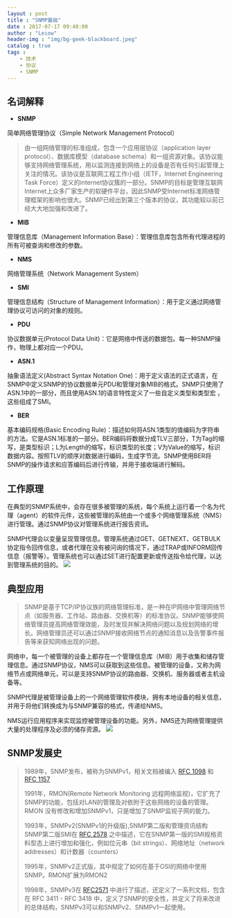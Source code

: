 ```yaml
---
layout : post
title : "SNMP基础"
date : 2017-07-17 09:40:00
author : "Leiow"
header-img : "img/bg-geek-blackboard.jpeg"
catalog : true
tags : 
    - 技术
    - 协议
    - SNMP
---
```


## 名词解释

- **SNMP**

简单网络管理协议（Simple Network Management Protocol）
> 由一组网络管理的标准组成，包含一个应用层协议（application layer protocol）、数据库模型（database schema）和一组资源对象。该协议能够支持网络管理系统，用以监测连接到网络上的设备是否有任何引起管理上关注的情况。该协议是互联网工程工作小组（IETF，Internet Engineering Task Force）定义的internet协议簇的一部分。SNMP的目标是管理互联网Internet上众多厂家生产的软硬件平台，因此SNMP受Internet标准网络管理框架的影响也很大。SNMP已经出到第三个版本的协议，其功能较以前已经大大地加强和改进了。

- **MIB**

管理信息库（Management Information Base）：管理信息库包含所有代理进程的所有可被查询和修改的参数。

- **NMS**

网络管理系统（Network Management System）

- **SMI**

管理信息结构（Structure of Management Information）：用于定义通过网络管理协议可访问的对象的规则。

- **PDU**

协议数据单元(Protocol Data Unit)：它是网络中传送的数据包。每一种SNMP操作，物理上都对应一个PDU。

- **ASN.1**

抽象语法定义(Abstract Syntax Notation One)：用于定义语法的正式语言，在SNMP中定义SNMP的协议数据单元PDU和管理对象MIB的格式。SNMP只使用了ASN.1中的一部分，而且使用ASN.1的语言特性定义了一些自定义类型和类型宏 ，这些组成了SMI。

- **BER**

基本编码规格(Basic Encoding Rule)：描述如何将ASN.1类型的值编码为字符串的方法。它是ASN.1标准的一部分。BER编码将数据分成TLV三部分，T为Tag的缩写，是类型标识；L为Length的缩写，标识类型的长度；V为Value的缩写，标识数据内容。按照TLV的顺序对数据进行编码，生成字节流。SNMP使用BER将SNMP的操作请求和应答编码后进行传输，并用于接收端进行解码。

## 工作原理

在典型的SNMP系统中，会存在很多被管理的系统，每个系统上运行着一个名为代理（agent）的软件元件，这些被管理的系统由一个或多个网络管理系统（NMS）进行管理。通过SNMP协议对管理系统进行报告资讯。

SNMP代理会以变量呈现管理信息。管理系统通过GET、GETNEXT、GETBULK协定指令回传信息，或者代理在没有被问询的情况下，通过TRAP或INFORM回传信息（报警等）。管理系统也可以通过SET进行配置更新或传送指令给代理，以达到管理系统的目的。
![](http://leiow.cn/img/ins-snmp-operational-principle.png)

## 典型应用

> SNMP是基于TCP/IP协议族的网络管理标准，是一种在IP网络中管理网络节点（如服务器、工作站、路由器、交换机等）的标准协议。SNMP能够使网络管理员提高网络管理效能，及时发现并解决网络问题以及规划网络的增长。网络管理员还可以通过SNMP接收网络节点的通知消息以及告警事件报告等来获知网络出现的问题。

网络中，每一个被管理的设备上都存在一个管理信息库（MIB）用于收集和储存管理信息。通过SNMP协议，NMS可以获取到这些信息。被管理的设备，又称为网络节点或网络单元，可以是支持SNMP协议的路由器、交换机、服务器或者主机设备等。

SNMP代理是被管理设备上的一个网络管理软件模块，拥有本地设备的相关信息，并用于将他们转换成为与SNMP兼容的格式，传递给NMS。

NMS运行应用程序来实现监控被管理设备的功能。另外，NMS还为网络管理提供大量的处理程序及必须的储存资源。
![](http://leiow.cn/img/ins-snmp-app-model.jpg	)

## SNMP发展史

> 1989年，SNMP发布，被称为SNMPv1，相关文档被编入 [RFC 1098](https://www.rfc-editor.org/info/rfc1098) 和 [RFC 1157](https://www.rfc-editor.org/info/rfc1157)
> 
> 1991年，RMON(Remote Network Monitoring 远程网络监视)，它扩充了SNMP的功能，包括对LAN的管理及对依附于这些网络的设备的管理。RMON 没有修改和增加SNMPv1，只是增加了SNMP监视子网的能力。
> 
> 1993年，SNMPv2(SNMPv1的升级版),SNMP第二版和管理资讯结构SNMP第二版SMI在 [RFC 2578](https://www.rfc-editor.org/info/rfc2578) 之中描述，它在SNMP第一版的SMI规格资料型态上进行增加和强化，例如位元串（bit strings）、网络地址（network addresses）和计数器（counters）
> 
> 1995年，SNMPv2正式版，其中规定了如何在基于OSI的网络中使用SNMP。RMON扩展为RMON2
> 
> 1998年，SNMPv3在 [RFC2571](https://www.rfc-editor.org/info/rfc2571) 中进行了描述，还定义了一系列文档，包含在 RFC 3411 - RFC 3418 中，定义了SNMP的安全性，并定义了将来改进的总体结构，SNMPv3可以和SNMPv2、SNMPv1一起使用。



